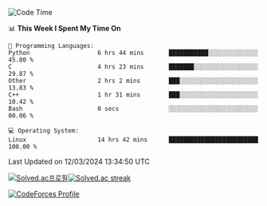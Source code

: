 
<!--START_SECTION:waka-->
![Code Time](http://img.shields.io/badge/Code%20Time-3%2C363%20hrs%205%20mins-blue)

📊 **This Week I Spent My Time On** 

```text
💬 Programming Languages: 
Python                   6 hrs 44 mins       ███████████░░░░░░░░░░░░░░   45.80 % 
C                        4 hrs 23 mins       ███████░░░░░░░░░░░░░░░░░░   29.87 % 
Other                    2 hrs 2 mins        ███░░░░░░░░░░░░░░░░░░░░░░   13.83 % 
C++                      1 hr 31 mins        ███░░░░░░░░░░░░░░░░░░░░░░   10.42 % 
Bash                     0 secs              ░░░░░░░░░░░░░░░░░░░░░░░░░   00.06 % 

💻 Operating System: 
Linux                    14 hrs 42 mins      █████████████████████████   100.00 % 
```


 Last Updated on 12/03/2024 13:34:50 UTC
<!--END_SECTION:waka-->


[![Solved.ac프로필](http://mazassumnida.wtf/api/generate_badge?boj=hckim96)](https://solved.ac/hckim96)[![Solved.ac streak](http://mazandi.herokuapp.com/api?handle=hckim96&theme=dark)](https://solved.ac/hckim96)


[![CodeForces Profile](https://cf.leed.at?id=hckim96)](https://codeforces.com/profile/hckim96)

